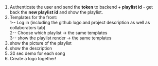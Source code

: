 1. Authenticate the user and send the **token** to backend + **playlist id** - get back the **new playlist id** and show the playlist.
2. Templates for the front: <br>
1-- Log in (including the github logo and project description as well as collaborators tab) <br>
2-- Choose which playlist -> the same templates <br>
3-- show the playlist render -> the same templates <br>
3. show the picture of the playlist 
4. show the description 
5. 30 sec demo for each song 
6. Create a logo together! 